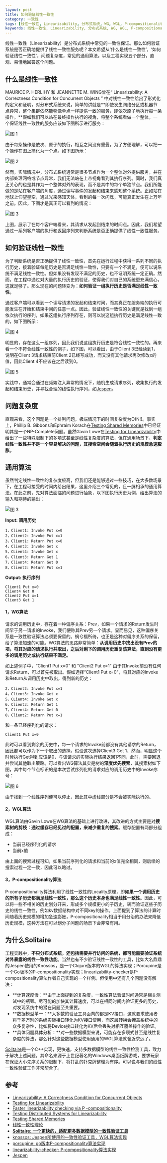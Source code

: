 ```yaml
---
layout: post
title: 如何验证线性一致性
category: 一致性
tags: [线性一致性, Linearizability, 分布式系统, WG, WGL, P-compositionality]
keywords: 线性一致性, Linearizability, 分布式系统, WG, WGL, P-compositionality
---
```


线性一致性（Linearizability）是分布式系统中常见的一致性保证。那么如何验证系统是否正确地提供了线性一致性服务呢？本文希望从‘什么是线性一致性’，‘如何验证线性一致性’，问题复杂度，常见的通用算法，以及工程实现五个部分，直观、易懂地回答这个问题。



## 什么是线性一致性

MAURICE P. HERLIHY 和 JEANNETTE M. WING曾在“ Linearizability: A Correctness Condition for Concurrent Objects ” 中对线性一致性给出了形式化的定义和证明，对分布式系统来说，简单的讲就是**即使发生网络分区或机器节点异常，整个集群依然能够像单点一样提供一致的服务，即依次原子地执行每一条操作。**假如我们可以站在最终操作执行的视角，将整个系统看做一个整体，一个保证线性一致性的服务应该如下图所示进行服务：

![图 1](http://catkang.github.io/assets/img/test_linearizability/Linearizability_1.png)

由于每条操作是依次、原子的执行，相互之间没有重叠，为了方便理解，可以把一个操作在图上简化为一个点。如下图所示：

![图 2](http://catkang.github.io/assets/img/test_linearizability/Linearizability_2.png)



然而，实际情况中，分布式系统通常是很多节点作为一个整体对外提供服务，并在内部处理网络或节点异常，我们无法站在上帝视角看到其执行序列。同时，我们真正关心的也是其作为一个整体对外的表现，而不是其中的每个单独节点。我们所能做的是站在客户端的角度，通过读写事件的发起和结束来感知整个系统。正如站在地球上仰望星空，通过光来感知天体，看到的每一次闪烁，可能真正发生在上万年之前。因此，下图才是真正可以看到的情况：

![图 3](http://catkang.github.io/assets/img/test_linearizability/Linearizability_3.png)



上图，展示了在每个客户端看来，其请求从发起到结束的时间点。因此，我们希望通过一系列客户端的执行和返回序列来判断系统是否正确提供了线性一致性服务。



## 如何验证线性一致性

为了判断系统是否正确提供了线性一致性，首先在运行过程中获得一系列不同的执行历史，接着验证每组历史是否满足线性一致性，只要有一个不满足，便可以说系统不满足线性一致性。但如果没有发现不满足的历史，也不证明系统一定正确。然而，在工程中通过对大量的执行历史的验证，使得我们对自己的系统更充满信心，这就足够了。那么现在的问题转变为：**如何验证一组执行历史是否满足线性一致性**。

通过客户端可以看到一个读写请求的发起和结束时间，而其真正在服务端的执行可能发生在开始和结束中间的任意一点。因此，验证线性一致性的关键就是找到一组依次执行的序列，如果这组执行序列存在，则可以说这组执行历史是满足线性一致的，如下图所示：

![图 4](http://catkang.github.io/assets/img/test_linearizability/Linearizability_4.png)

明显的，存在这么一组序列，因此我们说这组执行历史是符合线性一致性的。再来看一个不符合线性一致性的例子，如下图，可以看出，由于Client 3已经读到1，说明在Client 3请求结束前Client 2已经写成功，而又没有其他请求再次修改x的值，因此Client 4不应该在之后读到0。

![图 5](http://catkang.github.io/assets/img/test_linearizability/Linearizability_5.png)

实践中，通常会通过在频繁注入异常的情况下，随机生成请求序列，收集执行的发起和结束历史，并寻找合理的线性执行序列，如[Jespen](https://github.com/jepsen-io/jepsen)。



## 问题复杂度

直观来看，这个问题是一个排列问题，极端情况下的时间复杂度为O(N!)。事实上，Phillip B. Gibbons和Ephraim Korach在[Testing Shared Memories](https://epubs.siam.org/doi/pdf/10.1137/S0097539794279614)中已经证明其是一个NP-Complete问题。虽然Gavin Lowe在[Testing for Linearizability](http://www.cs.ox.ac.uk/people/gavin.lowe/LinearizabiltyTesting/paper.pdf)中给出了一些特殊限制下的多项式甚至是线性复杂度的算法，但在通用场景下，**判定线性一致性并不是一个容易解决的问题，其搜索空间会随着执行历史的规模急速膨胀。**




## 通用算法

虽然判定线性一致性的复杂度极高，但我们还是能够通过一些技巧，在大多数场景下，在工程可接受的时间内给出结果，这里介绍三个常见的，且一脉相承的通用算法。在此之前，先对算法面临的问题进行抽象，以下图执行历史为例，给出算法的输入和期待的输出：

![图 3](http://catkang.github.io/assets/img/test_linearizability/Linearizability_3.png)


**Input: 调用历史**
```
1，Client1: Invoke Put x=0
2，Client2: Invoke Put x=1
3，Client1: Return Put x=0
4，Client3: Invoke Get x
5，CLient4: Invoke Get x
6，Client3: Return Get 1
7，Client4: Return Get 0
8，Client2: Return Put x=1
```



**Output: 执行序列**

```
Client1 Put x=0
Client4 Get 0
Client2 Put x=1
Client3 Get 1
```



#### **1，WG算法**

请求的调用历史中，存在着一种偏序关系：Prev，如果一个请求的Return发生时间早于另一请求的Invoke，我们便称其Prev另一个请求。显而易见，这种偏序关系是一致性验证算法必须要保留的。祸兮福所倚，也正是这种对偏序关系的保留，给了算法加速的可能。WG算法的思路非常简单：**从调用历史中找出没有Prev的项，将其对应的请求执行并取出，之后对剩下的调用历史重复该算法，直到没有更多的调用历史或执行结果不满足。**

如上述例子中，“Client1 Put x=0" 和 "Client2 Put x=1" 由于其Invoke前没有任何请求Return，可以首先被取出。假如选择“Client1 Put x=0"，将其对应的Invoke和Return从调用历史中取出，得到新的历史：

```
2，Client2: Invoke Put x=1
4，Client3: Invoke Get x
5，CLient4: Invoke Get x
6，Client3: Return Get 1
7，Client4: Return Get 0
8，Client2: Return Put x=1
```

和一条已经序列化的请求：

```
Client1 Put x=0
```

此时可以看到剩余的历史中，每一个请求的Invoke前都没有其他请求的Return，因此都可以作为下一个取出的选择。假设这次选择Client3 Get 1，然而，明显这个时候执行Get得到应该是0，与该请求的实际执行结果返回1不同，此时，需要回退并尝试其他取出策略。可以看出WG算法其实是树的**深度优先搜索**，其搜索树如下图，其中每个节点标识的是本次尝试序列化的请求对应的调用历史中的Invoke序号：

![图 6](http://catkang.github.io/assets/img/test_linearizability/Linearizability_6.png)

由于找到一个线性序列便可以停止，因此其中虚线部分是不会被实际执行的。





#### **2，WGL算法**

WGL算法由Gavin Lowe在WG算法的基础上进行改进，其改进的方式主要是对**搜索树的剪枝：通过缓存已经见过的配置，来减少重复的搜索**。缓存配置有两部分组成：

- 当前已经序列化的请求
- 当前x值

由上面的搜索过程可知，如果当前序列化的请求和当前的x值完全相同，则后续的搜索过程一定一致，因此可以略过。



#### 3，P-compositionality算法

P-compositionality算法利用了线性一致性的Locality原理，即**如果一个调用历史的所有子历史都满足线性一致性，那么这个历史本身也满足线性一致性**。因此，可以将一些不相关的历史划分开来，形成多个规模更小的子历史，转而验证这些子历史的线性一致性，例如kv数据结构中对不同key的操作。上面提到了算法的计算时间随着历史规模的增加急速膨胀，P-compositionality相当于用分治的办法来降低历史规模，这种方法在可以划分子问题的场景下会非常有用。



## 为什么Solitaire

工程实践中，**不只分布式系统，还包括需要并行访问的系统，都可能需要验证系统对外暴露的线性一致性功能**。当然也有不少验证线性一致性的工具，比如大名鼎鼎的Jespen使用的Knossos，是一个Clojure版本的WGL的算法实现；Porcupine是一个Go版本的P-compositionality实现；linearizability-checker是P-compositionality算法作者自己实现的一个样例。但使用中还有几个问题没有解决：

- **计算速度慢：**由于上面提到的复杂度，一致性算法验证时间通常是相关测试中的瓶颈。尽可能的加快其计算速度，可以在相同时间内验证更多的历史，对发现系统中的潜在问题至关重要。
- **数据模型单一：**大多数的验证工具面向的都是KV接口，这就要求使用者将千差万别的系统实际接口转化为KV接口使用，而这层转换会掩盖系统中的众多复杂性，比如将Device接口转化为KV后会丢失对相互覆盖操作的验证。
- **具体问题具体分析：**对一些数据模型来说，可能存在多项式甚至是线性复杂度的算法，那么针对这些数据模型使用通用的WGL算法就舍近求远了。

[Solitaire](https://github.com/CatKang/Solitaire)是一个C++实现，更快速，支持多数据模型的线性一致性检测工具，致力于解决上述问题。其命名来源于上世纪著名的Windows桌面纸牌游戏，要求玩家在保证大小先序关系的限制下，将打乱的扑克牌整理为有序。可以说与我们的线性一致性验证工作非常契合了。



## 参考

- [Linearizability: A Correctness Condition for Concurrent Objects](https://cs.brown.edu/~mph/HerlihyW90/p463-herlihy.pdf)
- [Testing for Linearizability](http://www.cs.ox.ac.uk/people/gavin.lowe/LinearizabiltyTesting/paper.pdf)
- [Faster linearizability checking via P -compositionality](https://arxiv.org/pdf/1504.00204.pdf)
- [Testing Distributed Systems for Linearizability](https://www.anishathalye.com/2017/06/04/testing-distributed-systems-for-linearizability/)
- [Testing Shared Memories](https://epubs.siam.org/doi/pdf/10.1137/S0097539794279614)
- [线性一致性理论](http://duanple.blog.163.com/blog/static/7097176720185963122866/)
- **[Solitaire: 一个更快的，适配更多数据模型的一致性验证工具](https://github.com/CatKang/Solitaire)**
- [knossos: Jespen所使用的一致性验证工具，WGL算法实现](https://github.com/jepsen-io/knossos)
- [porcupine: go版本P-compositionality算法实现 ](https://github.com/anishathalye/porcupine)
- [linearizability-checker: P-compositionality算法实现](https://github.com/ahorn/linearizability-checker)
- [Jespen](https://github.com/jepsen-io/jepsen)
